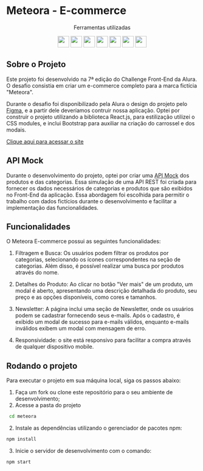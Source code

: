 # Meteora - E-commerce

<div align="center">
 <p> Ferramentas utilizadas </p>
    <img src="https://cdn.jsdelivr.net/gh/devicons/devicon/icons/react/react-original-wordmark.svg" height="30px";/>
    <img src="https://cdn.jsdelivr.net/gh/devicons/devicon/icons/css3/css3-original.svg" height="30px";/>
    <img src="https://cdn.jsdelivr.net/gh/devicons/devicon/icons/bootstrap/bootstrap-original.svg" height="30px"; />
    <img src="https://cdn.jsdelivr.net/gh/devicons/devicon/icons/git/git-original.svg" height="30px";/>
    <img src="https://cdn.jsdelivr.net/gh/devicons/devicon/icons/github/github-original.svg" height="30px";/>
    <img src="https://cdn.jsdelivr.net/gh/devicons/devicon/icons/figma/figma-original.svg" height="30px";/>
    <img src="https://cdn.jsdelivr.net/gh/devicons/devicon/icons/trello/trello-plain.svg" height="30px";/>
</div>

## Sobre o Projeto
Este projeto foi desenvolvido na 7ª edição do Challenge Front-End da Alura. O desafio consistia em criar um e-commerce completo para a marca fictícia "Meteora".

Durante o desafio foi disponibilizado pela Alura o design do projeto pelo [Figma](https://www.figma.com/file/2TLgt8UjsWUViWlmpXu5Fz/Challenge-Front-end-%7C-Loja-Meteora?type=design&mode=design&t=Rw0jRHfofLlvVqWu-0), e a partir dele deveríamos contruir nossa aplicação. Optei por construir o projeto utilizando a biblioteca React.js, para estilização utilizei o CSS modules, e inclui Bootstrap para auxiliar na criação do carrossel e dos modais.

[Clique aqui para acessar o site](https://meteora-ecommerce-nine.vercel.app/)

## API Mock
Durante o desenvolvimento do projeto, optei por criar uma [API Mock](https://github.com/giselleschwab/api-meteora) dos produtos e das categorias. Essa simulação de uma API REST foi criada para fornecer os dados necessários de categorias e produtos que são exibidos no Front-End da aplicação. Essa abordagem foi escolhida para permitir o trabalho com dados fictícios durante o desenvolvimento e facilitar a implementação das funcionalidades.

## Funcionalidades
O Meteora E-commerce possui as seguintes funcionalidades:

1. Filtragem e Busca: Os usuários podem filtrar os produtos por categorias, selecionando os ícones correspondentes na seção de categorias. Além disso, é possível realizar uma busca por produtos através do nome.

2. Detalhes do Produto: Ao clicar no botão "Ver mais" de um produto, um modal é aberto, apresentando uma descrição detalhada do produto, seu preço e as opções disponíveis, como cores e tamanhos.

3. Newsletter: A página inclui uma seção de Newsletter, onde os usuários podem se cadastrar fornecendo seus e-mails. Após o cadastro, é exibido um modal de sucesso para e-mails válidos, enquanto e-mails inválidos exibem um modal com mensagem de erro.

4. Responsividade: o site está responsivo para facilitar a compra através de qualquer dispositivo mobile.

## Rodando o projeto

Para executar o projeto em sua máquina local, siga os passos abaixo:

1. Faça um fork ou clone este repositório para o seu ambiente de desenvolvimento;
2. Acesse a pasta do projeto 
```bash
 cd meteora 
 ```
2. Instale as dependências utilizando o gerenciador de pacotes npm:
```bash
npm install
```
3. Inicie o servidor de desenvolvimento com o comando:
```bash
npm start
```


